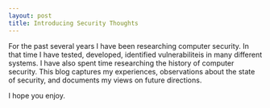 ```yaml
---
layout: post
title: Introducing Security Thoughts 
---
```


For the past several years I have been researching computer security. In that time I have tested, developed, identified vulnerabiliteis in many different systems. I have also spent time researching the history of computer security. This blog captures my experiences, observations about the state of security, and documents my views on future directions. 

I hope you enjoy.
